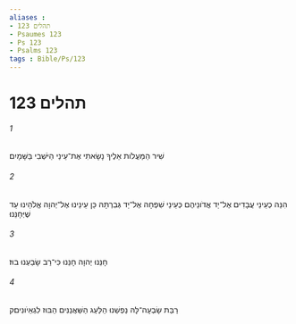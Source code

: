 ```yaml
---
aliases : 
- תהלים 123
- Psaumes 123
- Ps 123
- Psalms 123
tags : Bible/Ps/123
---
```


# תהלים 123

###### 1
שִׁיר הַמַּעֲלֹות אֵלֶיךָ נָשָׂאתִי אֶת־עֵינַי הַיֹּשְׁבִי בַּשָּׁמָיִם׃
###### 2
הִנֵּה כְעֵינֵי עֲבָדִים אֶל־יַד אֲדֹונֵיהֶם כְּעֵינֵי שִׁפְחָה אֶל־יַד גְּבִרְתָּהּ כֵּן עֵינֵינוּ אֶל־יְהוָה אֱלֹהֵינוּ עַד שֶׁיְּחָנֵּנוּ׃
###### 3
חָנֵּנוּ יְהוָה חָנֵּנוּ כִּי־רַב שָׂבַעְנוּ בוּז׃
###### 4
רַבַּת שָׂבְעָה־לָּהּ נַפְשֵׁנוּ הַלַּעַג הַשַּׁאֲנַנִּים הַבּוּז לִגְאֵיֹונִים׃ק
